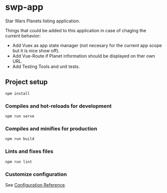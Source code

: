 # swp-app
Star Wars Planets listing application.

Things that could be added to this application in case of chaging the current behavior:
- Add Vuex as app state manager (not necesary for the current app scope but it is nice show off).
- Add Vue-Route if Planet information should be displayed on ther own URL.
- Add Testing Tools and unit tests.

## Project setup
```
npm install
```

### Compiles and hot-reloads for development
```
npm run serve
```

### Compiles and minifies for production
```
npm run build
```

### Lints and fixes files
```
npm run lint
```

### Customize configuration
See [Configuration Reference](https://cli.vuejs.org/config/).

